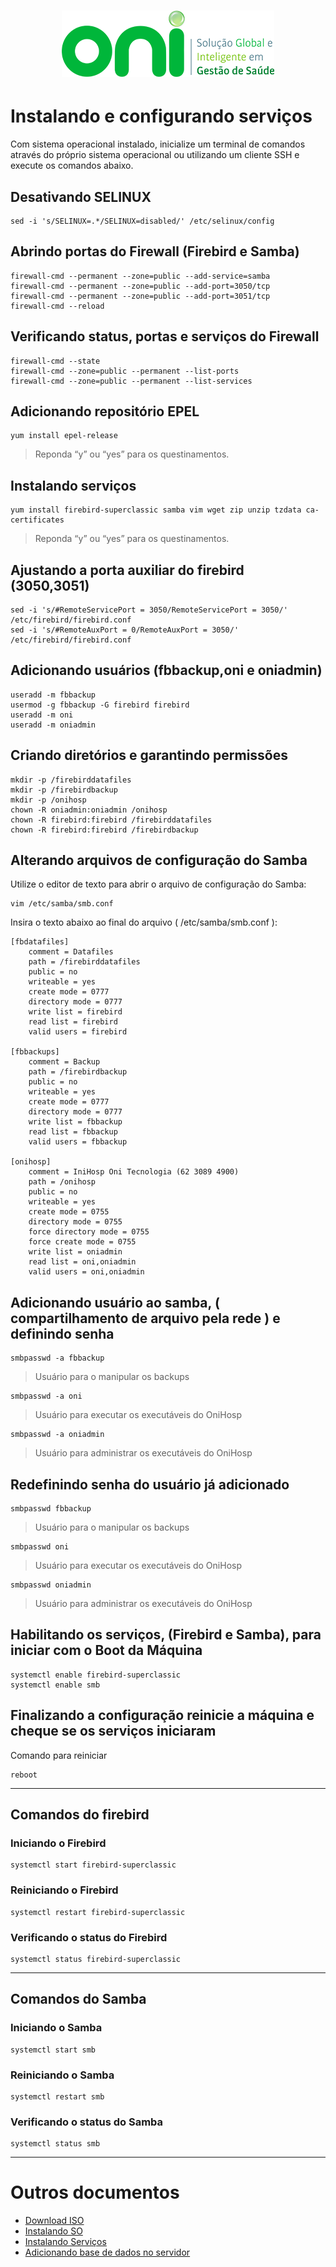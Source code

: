 <h1 align="center">
  <img src="images/oni-logo.png" />
</h1>

# Instalando e configurando serviços

Com sistema operacional instalado, inicialize um terminal de comandos através do próprio sistema operacional ou utilizando um cliente SSH e execute os comandos abaixo.

## Desativando SELINUX
```
sed -i 's/SELINUX=.*/SELINUX=disabled/' /etc/selinux/config
```

## Abrindo portas do Firewall (Firebird e Samba)
```
firewall-cmd --permanent --zone=public --add-service=samba
firewall-cmd --permanent --zone=public --add-port=3050/tcp
firewall-cmd --permanent --zone=public --add-port=3051/tcp
firewall-cmd --reload
```

## Verificando status, portas e serviços do Firewall
```
firewall-cmd --state
firewall-cmd --zone=public --permanent --list-ports
firewall-cmd --zone=public --permanent --list-services
```

## Adicionando repositório EPEL
```
yum install epel-release
```

> Reponda “y” ou “yes” para os questinamentos.

## Instalando serviços
```
yum install firebird-superclassic samba vim wget zip unzip tzdata ca-certificates
```

> Reponda “y” ou “yes” para os questinamentos.

## Ajustando a porta auxiliar do firebird (3050,3051)
```
sed -i 's/#RemoteServicePort = 3050/RemoteServicePort = 3050/' /etc/firebird/firebird.conf
sed -i 's/#RemoteAuxPort = 0/RemoteAuxPort = 3050/' /etc/firebird/firebird.conf
```

## Adicionando usuários (fbbackup,oni e oniadmin)
```
useradd -m fbbackup
usermod -g fbbackup -G firebird firebird
useradd -m oni
useradd -m oniadmin
```

## Criando diretórios e garantindo permissões
```
mkdir -p /firebirddatafiles
mkdir -p /firebirdbackup
mkdir -p /onihosp
chown -R oniadmin:oniadmin /onihosp
chown -R firebird:firebird /firebirddatafiles
chown -R firebird:firebird /firebirdbackup
```

## Alterando arquivos de configuração do Samba
Utilize o editor de texto para abrir o arquivo de configuração do Samba:
```
vim /etc/samba/smb.conf
```
Insira o texto abaixo ao final do arquivo ( /etc/samba/smb.conf ):

```
[fbdatafiles]
	comment = Datafiles
	path = /firebirddatafiles
	public = no
	writeable = yes
	create mode = 0777
	directory mode = 0777
	write list = firebird
	read list = firebird
	valid users = firebird

[fbbackups]
	comment = Backup
	path = /firebirdbackup
	public = no
	writeable = yes
	create mode = 0777
	directory mode = 0777
	write list = fbbackup
	read list = fbbackup
	valid users = fbbackup

[onihosp]
	comment = IniHosp Oni Tecnologia (62 3089 4900)
	path = /onihosp
	public = no
	writeable = yes
	create mode = 0755
	directory mode = 0755
	force directory mode = 0755
	force create mode = 0755
	write list = oniadmin
	read list = oni,oniadmin
	valid users = oni,oniadmin
```

## Adicionando usuário ao samba, ( compartilhamento de arquivo pela rede ) e definindo senha
```
smbpasswd -a fbbackup
```
> Usuário para o manipular os backups

```
smbpasswd -a oni
```
> Usuário para executar os executáveis do OniHosp

```
smbpasswd -a oniadmin
```
> Usuário para administrar os executáveis do OniHosp

## Redefinindo senha do usuário já adicionado
```
smbpasswd fbbackup
```
> Usuário para o manipular os backups

```
smbpasswd oni
```
> Usuário para executar os executáveis do OniHosp

```
smbpasswd oniadmin
```
> Usuário para administrar os executáveis do OniHosp

## Habilitando os serviços, (Firebird e Samba), para iniciar com o Boot da Máquina 
```
systemctl enable firebird-superclassic
systemctl enable smb
```

## Finalizando a configuração reinicie a máquina e cheque se os serviços iniciaram
Comando para reiniciar
```
reboot
```
___
## Comandos do firebird

### Iniciando o Firebird
```
systemctl start firebird-superclassic
```

### Reiniciando o Firebird
```
systemctl restart firebird-superclassic
```

### Verificando o status do Firebird
```
systemctl status firebird-superclassic
```
___
## Comandos do Samba

### Iniciando o Samba
```
systemctl start smb
```

### Reiniciando o Samba
```
systemctl restart smb
```

### Verificando o status do Samba
```
systemctl status smb
```
___
# Outros documentos
- [Download ISO](README.md)
- [Instalando SO](01INSTALLSO.md)
- [Instalando Serviços](02INSTALLBD.md)
- [Adicionando base de dados no servidor](03BASE.md)



